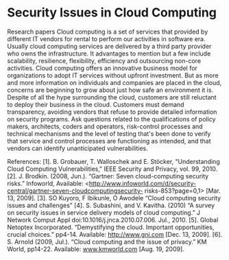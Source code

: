 # Security Issues in Cloud Computing
Research papers
Cloud computing is a set of services that provided by different IT vendors for rental to perform our activities in software era. Usually cloud computing services are delivered by a third party provider who owns the infrastructure. It advantages to mention but a few include scalability, resilience, flexibility, efficiency and outsourcing non-core activities. Cloud computing offers an innovative business model for organizations to adopt IT services without upfront investment. But as more and more information on individuals and companies are placed in the cloud, concerns are beginning to grow about just how safe an environment it is. Despite of all the hype surrounding the cloud, customers are still reluctant to deploy their business in the cloud. Customers must demand transparency, avoiding vendors that refuse to provide detailed information on security programs. Ask questions related to the qualifications of policy makers, architects, coders and operators, risk-control processes and technical mechanisms and the level of testing that's been done to verify that service and control processes are functioning as intended, and that vendors can identify unanticipated vulnerabilities.





References:
[1]. B. Grobauer, T. Walloschek and E. Stöcker, "Understanding Cloud Computing
Vulnerabilities," IEEE Security and Privacy, vol. 99, 2010.
[2]. J. Brodkin. (2008, Jun.). “Gartner: Seven cloud-computing security risks.” Infoworld,
Available: <http://www.infoworld.com/d/security-central/gartner-seven-cloudcomputingsecurity-
risks-853?page=0,1> [Mar. 13, 2009].
[3]. SO Kuyoro, F Ibikunle, O Awodele  “Cloud computing security issues and challenges”
[4]. S. Subashini, and V. Kavitha. (2010) “A survey on security issues in service delivery
models of cloud computing.” J Network Comput Appl doi:10.1016/j.jnca.2010.07.006. Jul.,
2010.
[5]. Global Netoptex Incorporated. “Demystifying the cloud. Important opportunities, crucial
choices.” pp4-14. Available: http://www.gni.com [Dec. 13, 2009].
[6]. S. Arnold (2009, Jul.). “Cloud computing and the issue of privacy.” KM World, pp14-22.
Available: www.kmworld.com [Aug. 19, 2009].
